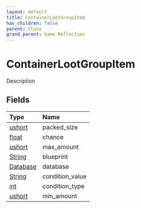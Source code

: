 ```yaml
---
layout: default
title: ContainerLootGroupItem
has_children: false
parent: Class
grand_parent: Game Reflection
---
```

# ContainerLootGroupItem
Description 

## Fields
| Type | Name |
|:-------------|:--------------|
| [ushort](/game-reflection/enums/ushort.md) | packed_size |
| [float](/game-reflection/components/float.md) | chance |
| [ushort](/game-reflection/enums/ushort.md) | max_amount |
| [String](/game-reflection/components/string.md) | blueprint |
| [Database](/game-reflection/components/database.md) | database |
| [String](/game-reflection/components/string.md) | condition_value |
| [int](/game-reflection/enums/int.md) | condition_type |
| [ushort](/game-reflection/enums/ushort.md) | min_amount |
